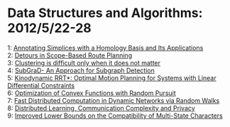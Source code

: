 # Data Structures and Algorithms: 2012/5/22-28  
1: [Annotating Simplices with a Homology Basis and Its Applications](https://doi.org/10.48550/arXiv.1107.3793)  
2: [Detours in Scope-Based Route Planning](https://doi.org/10.48550/arXiv.1205.4363)  
3: [Clustering is difficult only when it does not matter](https://doi.org/10.48550/arXiv.1205.4891)  
4: [SubGraD- An Approach for Subgraph Detection](https://doi.org/10.48550/arXiv.1205.4968)  
5: [Kinodynamic RRT*: Optimal Motion Planning for Systems with Linear  Differential Constraints](https://doi.org/10.48550/arXiv.1205.5088)  
6: [Optimization of Convex Functions with Random Pursuit](https://doi.org/10.48550/arXiv.1111.0194)  
7: [Fast Distributed Computation in Dynamic Networks via Random Walks](https://doi.org/10.48550/arXiv.1205.5525)  
8: [Distributed Learning, Communication Complexity and Privacy](https://doi.org/10.48550/arXiv.1204.3514)  
9: [Improved Lower Bounds on the Compatibility of Multi-State Characters](https://doi.org/10.48550/arXiv.1205.5779)  